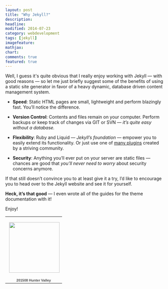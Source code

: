 ```yaml
---
layout: post
title: "Why Jekyll?"
description: 
headline: 
modified: 2014-07-23
category: webdevelopment
tags: [jekyll]
imagefeature: 
mathjax: 
chart: 
comments: true
featured: true
---
```


Well, I guess it's quite obvious that I really enjoy working with Jekyll — with good reasons — so let me just briefly suggest some of the benefits of using a static site generator in favor of a heavy dynamic, database driven content management system.

- **Speed**: Static HTML pages are small, lightweight and perform blazingly fast. You’ll notice the difference.

- **Version Control**: Contents and files remain on your computer. Perform backups or keep track of changes via GIT or SVN — *it’s quite easy without a database.*

- **Flexibility**: Ruby and Liquid — *Jekyll’s foundation* — empower you to easily extend its functionality. Or just use one of [many plugins](http://jekyllrb.com/docs/plugins/) created by a striving community.

- **Security**: Anything you’ll ever put on your server are static files — chances are good that *you’ll never need to worry* about security concerns anymore.

If that still doesn’t convince you to at least give it a try, I’d like to encourage you to head over to the Jekyll website and see it for yourself.

**Heck, it’s that good** — I even wrote all of the guides for the theme documentation with it!

Enjoy!

<table style="width:194px;"><tr><td align="center" style="height:194px;background:url(https://www.gstatic.com/pwa/s/v/lighthousefe_20150827.00_p1/transparent_album_background.gif) no-repeat left"><a href="https://picasaweb.google.com/109530949725854295033/201508HunterValley?authuser=0&authkey=Gv1sRgCN2FmaWgtffpAQ&feat=embedwebsite"><img src="https://lh3.googleusercontent.com/-sTz49x0QJK0/VeO56NT7uKE/AAAAAAAASnA/1pWeZ5AwQ8o/s160-c-Ic42/201508HunterValley.jpg" width="160" height="160" style="margin:1px 0 0 4px;"></a></td></tr><tr><td style="text-align:center;font-family:arial,sans-serif;font-size:11px"><a href="https://picasaweb.google.com/109530949725854295033/201508HunterValley?authuser=0&authkey=Gv1sRgCN2FmaWgtffpAQ&feat=embedwebsite" style="color:#4D4D4D;font-weight:bold;text-decoration:none;">201508 Hunter Valley</a></td></tr></table>

